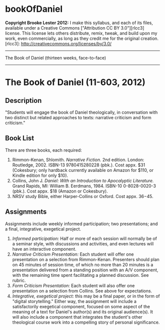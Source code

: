 bookOfDaniel
=============
**Copyright Brooke Lester 2012:** I make this syllabus, and each of its files, available under a Creative Commons ["Attribution CC BY 3.0"][rlcc3] license. This license lets others distribute, remix, tweak, and build upon my work, even commercially, as long as they credit me for the original creation.
[rlcc3]: http://creativecommons.org/licenses/by/3.0/ 
***
The Book of Daniel (thirteen weeks, face-to-face)
***
# The Book of Daniel (11-603, 2012)

## Description
"Students will engage the book of Daniel theologically, in conversation with two distinct but related approaches to texts: narrative criticism and form criticism."

## Book List
There are three books, each required:

1. Rimmon-Kenan, Shlomith. *Narrative Fiction.* 2nd edition. London: Routledge, 2002. ISBN-13 9780415280228 (pbk.). Cost appx. $31 (Cokesbury; only hardback currently available on Amazon for $110, or Kindle edition for only $10).
2. Collins, John J. *Daniel: With an Introduction to Apocalyptic Literature.* Grand Rapids, MI: William B. Eerdmans, 1984. ISBN-10 0-8028-0020-3 (pbk.). Cost appx. $18 (Amazon or Cokesbury).
3. NRSV study Bible, either Harper-Collins or Oxford. Cost appx. $36-$45.

## Assignments
Assignments include weekly informed participation; two presentations; and a final, integrative, exegetical project.

1. *Informed participation:* Half or more of each session will normally be of a seminar style, with discussions and activities, and even lectures will have an interactive component.
3. *Narrative Criticism Presentation:* Each student will offer one presentation on a selection from Rimmon-Kenan. Presenters should plan on 45 minutes of session time, of which no more than 20 minutes is a presentation delivered from a standing position with an A/V component, with the remaining time spent facilitating a planned discussion. See rubric.
2. *Form Criticism Presentation:* Each student will also offer one presentation on a selection from Collins. See above for expectations.
4. *Integrative, exegetical project:* this may be a final paper, or in the form of "digital storytelling." Either way, the assignment will include a satisfactorily exegetical component, focused on some aspect of the meaning of a text for Daniel's author(s) and its original audience(s). It will also include a component that integrates the student's other theological course work into a compelling story of personal significance.